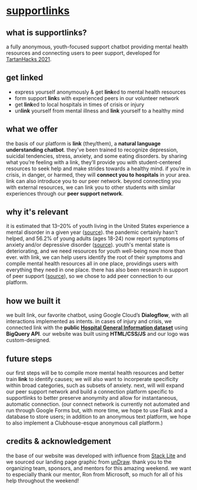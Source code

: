 # [supportlinks](http://www.supportlinks.tech/)

## what is supportlinks?
a fully anonymous, youth-focused support chatbot providing mental health resources and connecting users to peer support, developed for [TartanHacks 2021](https://tartanhacks.com/).

## get linked
* express yourself anonymously & get **link**ed to mental health resources
* form support **link**s with experienced peers in our volunteer network
* get **link**ed to local hospitals in times of crisis or injury
* un**link** yourself from mental illness and **link** yourself to a healthy mind

## what we offer
the basis of our platform is **link** (they/them), a **natural language understanding chatbot**. they’ve been trained to recognize depression, suicidal tendencies, stress, anxiety, and some eating disorders. by sharing what you’re feeling with a link, they’ll provide you with student-centered resources to seek help and make strides towards a healthy mind. if you’re in crisis, in danger, or harmed, they will **connect you to hospitals** in your area. link can also introduce you to our peer network. beyond connecting you with external resources, we can link you to other students with similar experiences through our **peer support network**. 

## why it's relevant
it is estimated that 13–20% of youth living in the United States experience a mental disorder in a given year ([source](https://www.cdc.gov/childrensmentalhealth/features/kf-childrens-mental-health-report.html)). the pandemic certainly hasn't helped, and 56.2% of young adults (ages 18-24) now report symptoms of anxiety and/or depressive disorder ([source](https://www.kff.org/coronavirus-covid-19/issue-brief/the-implications-of-covid-19-for-mental-health-and-substance-use/)). youth's mental state is deteriorating, and we need resources for youth well-being now more than ever. with link, we can help users identify the root of their symptoms and compile mental health resources all in one place, providings users with everything they need in one place. there has also been research in support of peer support ([source](https://www.mhanational.org/peer-support-research-and-reports)), so we chose to add peer connection to our platform. 

## how we built it
we built link, our favorite chatbot, using Google Cloud’s **Dialogflow**, with all interactions implemented as intents. in cases of injury and crisis, we connected link with the **public [Hospital General Information dataset](https://console.cloud.google.com/marketplace/product/hhs/hospital-general-information?project=peppy-tiger-268215)** using **BigQuery API**. our website was built using **HTML/CSS/JS** and our logo was custom-designed.

## future steps
our first steps will be to compile more mental health resources and better train **link** to identify causes; we will also want to incorperate specificity within broad categories, such as subsets of anxiety. next, will will expand our peer support network and build a connection platform specific to supportlinks to better preserve anonymity and allow for instantaneous, automatic connection. (our connect network is currently not automated and run through Google Forms but, with more time, we hope to use Flask and a database to store users; in addition to an anonymous text platform, we hope to also implement a Clubhouse-esque anonymous call platform.) 

## credits & acknowledgement
the base of our website was developed with influence from [Stack Lite](https://onepagelove.com/stack-lite) and we sourced our landing page graphic from [unDraw](https://undraw.co/). thank you to the organizing team, sponsors, and mentors for this amazing weekend. we want to especially thank our mentor, Ron from Microsoft, so much for all of his help throughout the weekend! 
